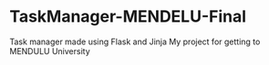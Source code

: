 # TaskManager-MENDELU-Final
Task manager made using Flask and Jinja
My project for getting to MENDULU University
